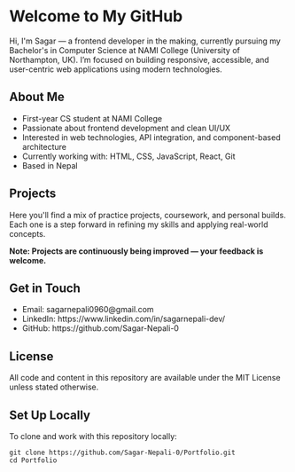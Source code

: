 <h1>Welcome to My GitHub</h1>
Hi, I'm Sagar — a frontend developer in the making, currently pursuing my Bachelor's in Computer Science at NAMI College (University of Northampton, UK). I’m focused on building responsive, accessible, and user-centric web applications using modern technologies.

<h2>About Me</h2>
<ul>
<li>First-year CS student at NAMI College</li>
<li>Passionate about frontend development and clean UI/UX</li>
<li>Interested in web technologies, API integration, and component-based architecture</li>
<li>Currently working with: HTML, CSS, JavaScript, React, Git</li>
<li>Based in Nepal</li>
</ul>

<h2>Projects</h2>

Here you'll find a mix of practice projects, coursework, and personal builds. Each one is a step forward in refining my skills and applying real-world concepts.

<b>Note: Projects are continuously being improved — your feedback is welcome.</b>

<h2>Get in Touch</h2>
<ul>
<li>Email: sagarnepali0960@gmail.com</li>
<li>LinkedIn: https://www.linkedin.com/in/sagarnepali-dev/</li>
<li>GitHub: https://github.com/Sagar-Nepali-0</li>
</ul>


<h2>License</h2>
All code and content in this repository are available under the MIT License unless stated otherwise.

<h2>Set Up Locally</h2>
To clone and work with this repository locally:

```
git clone https://github.com/Sagar-Nepali-0/Portfolio.git
cd Portfolio
```

